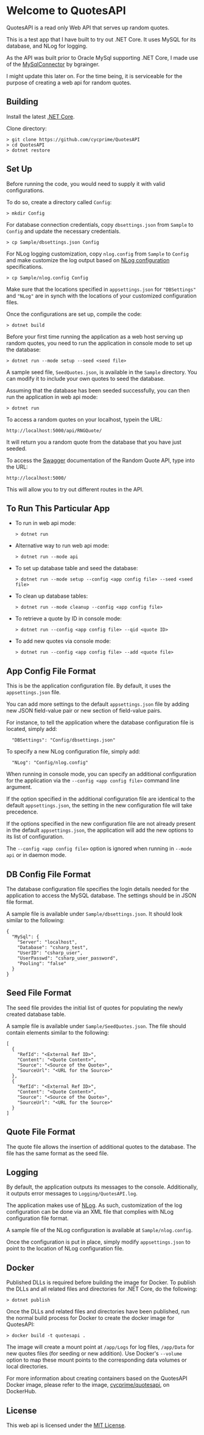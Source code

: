 # Welcome to QuotesAPI

QuotesAPI is a read only Web API that serves up random quotes.  

This is a test app that I have built to try out .NET Core.  It uses MySQL for its database, and NLog for logging.  

As the API was built prior to Oracle MySql supporting .NET Core, I made use of the [MySqlConnector](https://github.com/mysql-net/MySqlConnector) by bgrainger.  

I might update this later on.  For the time being, it is serviceable for the purpose of creating a web api for random quotes.


## Building
Install the latest [.NET Core](https://www.microsoft.com/net/core).

Clone directory:

    > git clone https://github.com/cycprime/QuotesAPI
    > cd QuotesAPI
    > dotnet restore

    
## Set Up
Before running the code, you would need to supply it with valid configurations.

To do so, create a directory called `Config`:

    > mkdir Config
    
For database connection credentials, copy `dbsettings.json` from `Sample` to `Config` and update the necessary credentials.

    > cp Sample/dbsettings.json Config

For NLog logging customization, copy `nlog.config` from `Sample` to `Config` and make customize the log output based on [NLog configuration](https://github.com/nlog/NLog/wiki/Configuration-file) specifications.

    > cp Sample/nlog.config Config
    
Make sure that the locations specified in `appsettings.json` for `"DBSettings"` and `"NLog"` are in synch with the locations of your customized configuration files.

Once the configurations are set up, compile the code:

    > dotnet build
    
Before your first time running the application as a web host serving up random quotes, you need to run the application in console mode to set up the database:

    > dotnet run --mode setup --seed <seed file>
    
A sample seed file, `SeedQuotes.json`, is available in the `Sample` directory.  You can modify it to include your own quotes to seed the database.

Assuming that the database has been seeded successfully, you can then run the application in web api mode:

    > dotnet run
    
To access a random quotes on your localhost, typein the URL:

    http://localhost:5000/api/RNGQuote/
    
It will return you a random quote from the database that you have just seeded.

To access the [Swagger](http://swagger.io/) documentation of the Random Quote API, type into the URL:

    http://localhost:5000/

This will allow you to try out different routes in the API.


## To Run This Particular App
*   To run in web api mode: 

	`> dotnet run`

*   Alternative way to run web api mode:

	`> dotnet run --mode api`

*   To set up database table and seed the database:

	`> dotnet run --mode setup --config <app config file> --seed <seed file>`

*   To clean up database tables:

	`> dotnet run --mode cleanup --config <app config file>`

*   To retrieve a quote by ID in console mode:

	`> dotnet run --config <app config file> --qid <quote ID>`

*   To add new quotes via console mode:

	`> dotnet run --config <app config file> --add <quote file>`


## App Config File Format
This is be the application configuration file.  By default, it uses the 
`appsettings.json` file.  

You can add more settings to the default `appsettings.json` file
by adding new JSON field-value pair or new section of field-value pairs.

For instance, to tell the application where the database configuration file
is located, simply add:

	  "DBSettings": "Config/dbsettings.json"

To specify a new NLog configuration file, simply add:

	  "NLog": "Config/nlog.config"

When running in console mode, you can specify an additional configuration
for the application via the `--config <app config file>` command line 
argument.

If the option specified in the additional configuration file are identical 
to the default `appsettings.json`, the setting in the new configuration file 
will take precedence.  

If the options specified in the new configuration file are not 
already present in the default `appsettings.json`, the application will 
add the new options to its list of configuration.

The `--config <app config file>` option is ignored when running in 
`--mode api` or in daemon mode.

## DB Config File Format
The database configuration file specifies the login details needed for
the application to access the MySQL database.  The settings should be in 
JSON file format.  

A sample file is available under `Sample/dbsettings.json`.  It should 
look similar to the following:

	{
	  "MySql": {
	    "Server": "localhost",
	    "Database": "csharp_test",
	    "UserID": "csharp_user",
	    "UserPasswd": "csharp_user_password",
	    "Pooling": "false"
	  }
	}

## Seed File Format
The seed file provides the initial list of quotes for populating the
newly created database table.

A sample file is available under `Sample/SeedQuotes.json`.  The file should 
contain elements similar to the following:

	[
	  {
	    "RefId": "<External Ref ID>",
	    "Content": "<Quote Content>",
	    "Source": "<Source of the Quote>",
	    "SourceUrl": "<URL for the Source>"
	  },
	  {
	    "RefId": "<External Ref ID>",
	    "Content": "<Quote Content>",
	    "Source": "<Source of the Quote>",
	    "SourceUrl": "<URL for the Source>"
	  }
	]

## Quote File Format
The quote file allows the insertion of additional quotes to the database.
The file has the same format as the seed file.

## Logging
By default, the application outputs its messages to the console.  Additionally,
it outputs error messages to `Logging/QuotesAPI.log`.

The application makes use of 
[NLog](https://github.com/nlog/NLog/wiki/Configuration-file).  As such, 
customization of the log configuration can be done via an XML file that 
complies with NLog configuration file format.  

A sample file of the NLog configuration is available at `Sample/nlog.config`.

Once the configuration is put in place, simply modify `appsettings.json` 
to point to the location of NLog configuration file.

## Docker
Published DLLs is required before building the image for Docker.  To publish the DLLs and all related files and directories for .NET Core, do the following:

    > dotnet publish
    
Once the DLLs and related files and directories have been published, run the normal build process for Docker to create the docker image for QuotesAPI:

    > docker build -t quotesapi .
    
The image will create a mount point at `/app/Logs` for log files, `/app/Data` for new quotes files (for seeding or new addition).  Use Docker's `--volume` option to map these mount points to the corresponding data volumes or local directories.

For more information about creating containers based on the QuotesAPI Docker image, please refer to the image, [cycprime/quotesapi](https://hub.docker.com/r/cycprime/quotesapi/), on DockerHub.

## License
This web api is licensed under the [MIT License](https://github.com/cycprime/QuotesAPI/blob/master/License.txt).
